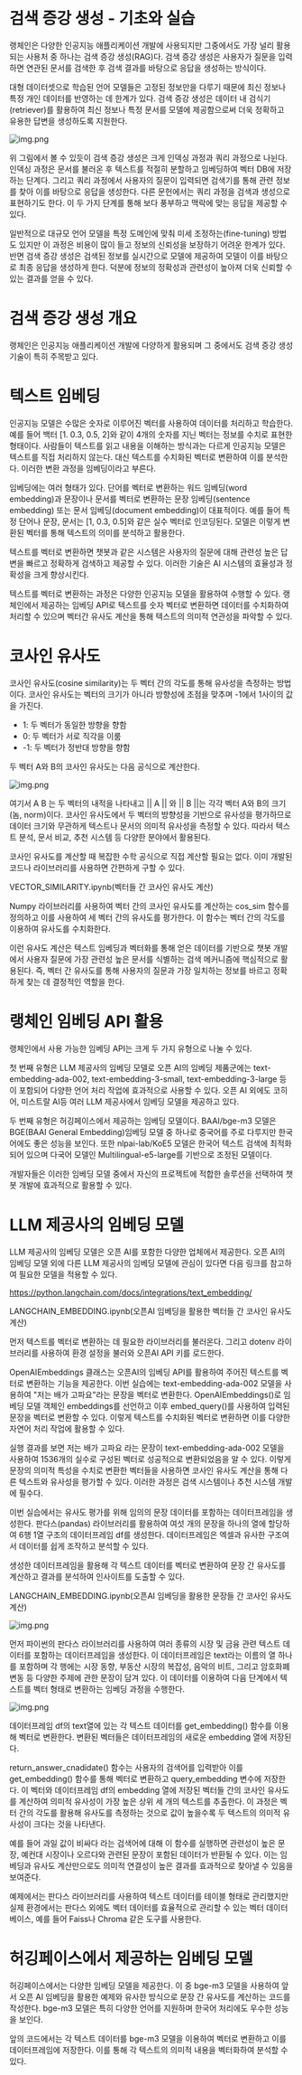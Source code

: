 # **검색 증강 생성 - 기초와 실습**  
랭체인은 다양한 인공지능 애플리케이션 개발에 사용되지만 그중에서도 가장 널리 활용되는 사용처 중 하나는 검색 증강 생성(RAG)다. 검색 증강 생성은 
사용자가 질문을 입력하면 연관된 문서를 검색한 후 검색 결과를 바탕으로 응답을 생성하는 방식이다.  
  
대형 데이터셋으로 학습된 언어 모델들은 고정된 정보만을 다루기 때문에 최신 정보나 특정 개인 데이터를 반영하는 데 한계가 있다. 검색 증강 생성은 데이터 
내 검식기(retriever)를 활용하여 최신 정보나 특정 문서를 모델에 제공함으로써 더욱 정확하고 유용한 답변을 생성하도록 지원한다.  
  
![img.png](image/img.png)  
  
위 그림에서 볼 수 있듯이 검색 증강 생성은 크게 인덱싱 과정과 쿼리 과정으로 나뉜다. 인덱싱 과정은 문서를 불러온 후 텍스트를 적절히 분할하고 임베딩하여 
벡터 DB에 저장하는 단계다. 그리고 쿼리 과정에서 사용자의 질문이 입력되면 검색기를 통해 관련 정보를 찾아 이를 바탕으로 응답을 생성한다. 다른 문헌에서는 
쿼리 과정을 검색과 생성으로 표현하기도 한다. 이 두 가지 단계를 통해 보다 풍부하고 맥락에 맞는 응답을 제공할 수 있다.  
  
일반적으로 대규모 언어 모델을 특정 도메인에 맞춰 미세 조정하는(fine-tuning) 방법도 있지만 이 과정은 비용이 많이 들고 정보의 신뢰성을 보장하기 어려운 
한계가 있다. 반면 검색 증강 생성은 검색된 정보를 실시간으로 모델에 제공하여 모델이 이를 바탕으로 최종 응답을 생성하게 한다. 덕분에 정보의 정확성과 
관련성이 높아져 더욱 신뢰할 수 있는 결과를 얻을 수 있다.  
  
# **검색 증강 생성 개요**  
랭체인은 인공지능 애플리케이션 개발에 다양하게 활용되며 그 중에서도 검색 증강 생성 기술이 특히 주목받고 있다.  
  
# **텍스트 임베딩**  
인공지능 모델은 수많은 숫자로 이루어진 벡터를 사용하여 데이터를 처리하고 학습한다. 예를 들어 백터 [1. 0.3, 0.5, 2]와 같이 4개의 숫자를 지닌 벡터는 정보를 
수치로 표현한 형태이다. 사람들이 텍스트를 읽고 내용을 이해하는 방식과는 다르게 인공지능 모델은 텍스트를 직접 처리하지 않는다. 대신 텍스트를 수치화된 
벡터로 변환하여 이를 분석한다. 이러한 변환 과정을 임베딩이라고 부른다.  
  
임베딩에는 여러 형태가 있다. 단어를 벡터로 변환하는 워드 임베딩(word embedding)과 문장이나 문서를 벡터로 변환하는 문장 임베딩(sentence embedding) 
또는 문서 임베딩(document embedding)이 대표적이다. 예를 들어 특정 단어나 문장, 문서는 [1, 0.3, 0.5]와 같은 실수 벡터로 인코딩된다. 모델은 이렇게 
변환된 벡터를 통해 텍스트의 의미를 분석하고 활용한다.  
  
텍스트를 벡터로 변환하면 챗봇과 같은 시스템은 사용자의 질문에 대해 관련성 높은 답변을 빠르고 정확하게 검색하고 제공할 수 있다. 이러한 기술은 AI 
시스템의 효율성과 정확성을 크게 향상시킨다.  
  
텍스트를 벡터로 변환하는 과정은 다양한 인공지능 모델을 활용하여 수행할 수 있다. 랭체인에서 제공하는 임베딩 API로 텍스트를 숫자 벡터로 변환하면 
데이터를 수치화하여 처리할 수 있으며 벡터간 유사도 계산을 통해 텍스트의 의미적 연관성을 파악할 수 있다.  
  
# **코사인 유사도**  
코사인 유사도(cosine similarity)는 두 벡터 간의 각도를 통해 유사성을 측정하는 방법이다. 코사인 유사도는 벡터의 크기가 아니라 방향성에 초점을 맞추며 
-1에서 1사이의 값을 가진다.  
  
- 1: 두 벡터가 동일한 방향을 향함  
- 0: 두 벡터가 서로 직각을 이룸  
- -1: 두 벡터가 정반대 방향을 향함  
  
두 벡터 A와 B의 코사인 유사도는 다음 공식으로 계산한다.  
  
![img.png](image/img2.png)  
  
여기서 A B 는 두 벡터의 내적을 나타내고 || A || 와 || B ||는 각각 벡터 A와 B의 크기(놈, norm)이다. 코사인 유사도에서 두 벡터의 방향성을 기반으로 
유사성을 평가하므로 데이터 크기와 무관하게 텍스트나 문서의 의미적 유사성을 측정할 수 있다. 따라서 텍스트 분석, 문서 비교, 추천 시스템 등 다양한 
분야에서 활용된다.  
  
코사인 유사도를 계산할 때 복잡한 수학 공식으로 직접 계산할 필요는 없다. 이미 개발된 코드나 라이브러리를 사용하면 간편하게 구할 수 있다.  
  
VECTOR_SIMILARITY.ipynb(벡터들 간 코사인 유사도 계산)  
  
Numpy 라이브러리를 사용하여 벡터 간의 코사인 유사도를 계산하는 cos_sim 함수를 정의하고 이를 사용하여 세 벡터 간의 유사도를 평가한다. 이 함수는 
벡터 간의 각도를 이용하여 유사도를 수치화한다.  
  
이런 유사도 계산은 텍스트 임베딩과 벡터화를 통해 얻은 데이터를 기반으로 챗봇 개발에서 사용자 질문에 가장 관련성 높은 문서를 식별하는 검색 메커니즘에 
핵심적으로 활용된다. 즉, 벡터 간 유사도를 통해 사용자의 질문과 가장 일치하는 정보를 바르고 정확하게 찾는 데 결정적인 역할을 한다.  
  
# **랭체인 임베딩 API 활용**  
랭체인에서 사용 가능한 임베딩 API는 크게 두 가지 유형으로 나눌 수 있다.  
  
첫 번째 유형은 LLM 제공사의 임베딩 모델로 오픈 AI의 임베딩 제품군에는 text-embedding-ada-002, text-embedding-3-small, text-embedding-3-large 등이 
포함되어 다양한 언어 처리 작업에 효과적으로 사용할 수 있다. 오픈 AI 외에도 코히어, 미스트랄 AI등 여러 LLM 제공사에서 임베딩 모델을 제공하고 있다.  
  
두 번째 유형은 허깅페이스에서 제공하는 임베딩 모델이다. BAAI/bge-m3 모델은 BGE(BAAI General Embedding)임베딩 모델 중 하나로 중국어를 주로 다루지만 
한국어에도 좋은 성능을 보인다. 또한 nlpai-lab/KoE5 모델은 한국어 텍스트 검색에 최적화되어 있으며 다국어 모델인 Multilingual-e5-large를 기반으로 
조정된 모델이다.  
  
개발자들은 이러한 임베딩 모델 중에서 자신의 프로젝트에 적합한 솔루션을 선택하여 챗봇 개발에 효과적으로 활용할 수 있다.  
  
# **LLM 제공사의 임베딩 모델**  
LLM 제공사의 임베딩 모델은 오픈 AI를 포함한 다양한 업체에서 제공한다. 오픈 AI의 임베딩 모델 외에 다른 LLM 제공사의 임베딩 모델에 관심이 있다면 
다음 링크를 참고하여 필요한 모델을 적용할 수 있다.  
  
https://python.langchain.com/docs/integrations/text_embedding/  
  
LANGCHAIN_EMBEDDING.ipynb(오픈AI 임베딩을 활용한 벡터들 간 코사인 유사도 계산)  
  
먼저 텍스트를 벡터로 변환하는 데 필요한 라이브러리를 불러온다. 그리고 dotenv 라이브러리를 사용하여 환경 설정을 불러와 오픈AI API 키를 로드한다.  
  
OpenAIEmbeddings 클래스는 오픈AI의 임베딩 API를 활용하여 주어진 텍스트를 벡터로 변환하는 기능을 제공한다. 이번 실습에는 text-embedding-ada-002 
모델을 사용하여 "저는 배가 고파요"라는 문장을 벡터로 변환한다. OpenAIEmbeddings()로 임베딩 모델 객체인 embeddings를 선언하고 이후 embed_query()를 
사용하여 입력된 문장을 벡터로 변환할 수 있다. 이렇게 텍스트를 수치화된 벡터로 변환하면 이를 다양한 자연어 처리 작업에 활용할 수 있다.  
  
실행 결과를 보면 저는 배가 고파요 라는 문장이 text-embedding-ada-002 모델을 사용하여 1536개의 실수로 구성된 벡터로 성공적으로 변환되었음을 알 
수 있다. 이렇게 문장의 의미적 특성을 수치로 변환한 벡터들을 사용하면 코사인 유사도 계산을 통해 다른 텍스트와 유사성을 평가할 수 있다. 이러한 과정은 검색 
시스템이나 추천 시스템 개발에 필수다.  
  
이번 실습에서는 유사도 평가를 위해 임의의 문장 데이터를 포함하는 데이터프레임을 생성한다. 판다스(pandas) 라이브러리를 활용하여 여섯 개의 문장을 하나의 
열에 할당하여 6행 1열 구조의 데이터프레임 df를 생성한다. 데이터프레임은 엑셀과 유사한 구조여서 데이터를 쉽게 조작하고 분석할 수 있다.  
  
생성한 데이터프레임을 활용해 각 텍스트 데이터를 벡터로 변환하여 문장 간 유사도를 계산하고 결과를 분석하여 인사이트를 도출할 수 있다.  
  
LANGCHAIN_EMBEDDING.ipynb(오픈AI 임베딩을 활용한 문장들 간 코사인 유사도 계산)  
  
![img.png](image/img3.png)  
  
먼저 파이썬의 판다스 라이브러리를 사용하여 여러 종류의 시장 및 금융 관련 텍스트 데이터를 포함하는 데이터프레임을 생성한다. 이 데이터프레임은 
text라는 이름의 열 하나를 포함하며 각 행에는 시장 동향, 부동산 시장의 복잡성, 음악의 비트, 그리고 암호화폐 변동 등 다양한 주제에 관한 문장이 
담겨 있다. 이 데이터를 이용하여 다음 단계에서 텍스트를 벡터 형태로 변환하는 임베딩 과정을 수행한다.  
  
![img.png](image/img4.png)  
  
데이터프레임 df의 text열에 있는 각 텍스트 데이터를 get_embedding() 함수를 이용해 벡터로 변환한다. 변환된 벡터들은 데이터프레임의 새로운 
embedding 열에 저장된다.  
  
return_answer_cnadidate() 함수는 사용자의 검색어를 입력받아 이를 get_embedding() 함수를 통해 벡터로 변환하고 query_embedding 변수에 저장한다. 
이 벡터와 데이터프레임 df의 embedding 열에 저장된 벡터들 간의 코사인 유사도를 계산하여 의미적 유사성이 가장 높은 상위 세 개의 텍스트를 추출한다. 
이 과정은 벡터 간의 각도를 활용해 유사도를 측정하는 것으로 값이 높을수록 두 텍스트의 의미적 유사성이 크다는 것을 나타낸다.  
  
예를 들어 과일 값이 비싸다 라는 검색어에 대해 이 함수를 실행하면 관련성이 높은 문장, 예컨대 시장이나 오르다와 관련된 문장이 포함된 데이터가 반환될 수 
있다. 이는 임베딩과 유사도 계산만으로도 의미적 연결성이 높은 결과를 효과적으로 찾아낼 수 있음을 보여준다.  
  
예제에서는 판다스 라이브러리를 사용하여 텍스트 데이터를 테이블 형태로 관리했지만 실제 환경에서는 판다스 외에도 벡터 데이터를 효율적으로 관리할 수 있는 
벡터 데이터베이스, 예를 들어 Faiss나 Chroma 같은 도구를 사용한다.  
  
# **허깅페이스에서 제공하는 임베딩 모델**  
허깅페이스에서는 다양한 임베딩 모델을 제공한다. 이 중 bge-m3 모델을 사용하여 앞서 오픈 AI 임베딩을 활용한 예제와 유사한 방식으로 문장 간 유사도를 
계산하는 코드를 작성한다. bge-m3 모델은 특히 다양한 언어를 지원하며 한국어 처리에도 우수한 성능을 보인다.  
  
앞의 코드에서는 각 텍스트 데이터를 bge-m3 모델을 이용하여 벡터로 변환하고 이를 데이터프레임에 저장한다. 이를 통해 각 텍스트의 의미적 내용을 벡터화하여 
분석할 수 있다.  
  
